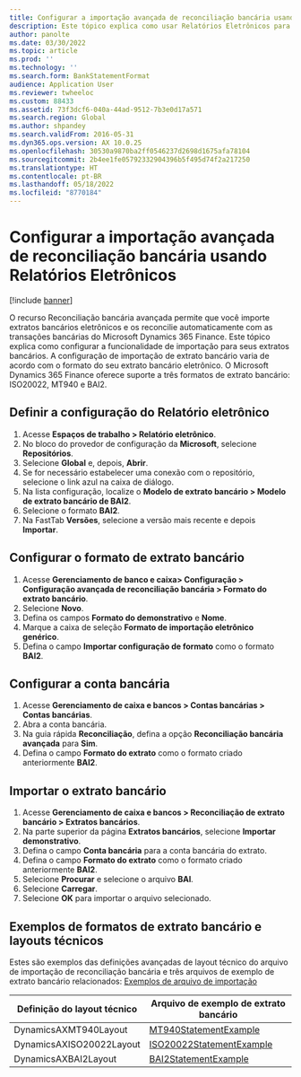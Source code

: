 ```yaml
---
title: Configurar a importação avançada de reconciliação bancária usando Relatórios Eletrônicos
description: Este tópico explica como usar Relatórios Eletrônicos para configurar o processo de importação de reconciliação bancária avançada.
author: panolte
ms.date: 03/30/2022
ms.topic: article
ms.prod: ''
ms.technology: ''
ms.search.form: BankStatementFormat
audience: Application User
ms.reviewer: twheeloc
ms.custom: 88433
ms.assetid: 73f3dcf6-040a-44ad-9512-7b3e0d17a571
ms.search.region: Global
ms.author: shpandey
ms.search.validFrom: 2016-05-31
ms.dyn365.ops.version: AX 10.0.25
ms.openlocfilehash: 30530a9870ba2ff0546237d2698d1675afa78104
ms.sourcegitcommit: 2b4ee1fe05792332904396b5f495d74f2a217250
ms.translationtype: HT
ms.contentlocale: pt-BR
ms.lasthandoff: 05/18/2022
ms.locfileid: "8770184"
---
```

# <a name="set-up-advanced-bank-reconciliation-import-by-using-electronic-reporting"></a>Configurar a importação avançada de reconciliação bancária usando Relatórios Eletrônicos

[!include [banner](../includes/banner.md)]

O recurso Reconciliação bancária avançada permite que você importe extratos bancários eletrônicos e os reconcilie automaticamente com as transações bancárias do Microsoft Dynamics 365 Finance. Este tópico explica como configurar a funcionalidade de importação para seus extratos bancários. A configuração de importação de extrato bancário varia de acordo com o formato do seu extrato bancário eletrônico. O Microsoft Dynamics 365 Finance oferece suporte a três formatos de extrato bancário: ISO20022, MT940 e BAI2. 

## <a name="set-up-the-electronic-reporting-configuration"></a>Definir a configuração do Relatório eletrônico

1. Acesse **Espaços de trabalho \> Relatório eletrônico**.
2. No bloco do provedor de configuração da **Microsoft**, selecione **Repositórios**.
3. Selecione **Global** e, depois, **Abrir**.
4. Se for necessário estabelecer uma conexão com o repositório, selecione o link azul na caixa de diálogo.
5. Na lista configuração, localize o **Modelo de extrato bancário \> Modelo de extrato bancário de BAI2**.
6. Selecione o formato **BAI2**.
7. Na FastTab **Versões**, selecione a versão mais recente e depois **Importar**.

## <a name="set-up-the-bank-statement-format"></a>Configurar o formato de extrato bancário

1. Acesse **Gerenciamento de banco e caixa\> Configuração \> Configuração avançada de reconciliação bancária \> Formato do extrato bancário**.
2. Selecione **Novo**.
3. Defina os campos **Formato do demonstrativo** e **Nome**.
4. Marque a caixa de seleção **Formato de importação eletrônico genérico**.
5. Defina o campo **Importar configuração de formato** como o formato **BAI2**.

## <a name="set-up-the-bank-account"></a>Configurar a conta bancária

1. Acesse **Gerenciamento de caixa e bancos \> Contas bancárias \> Contas bancárias**.
2. Abra a conta bancária.
3. Na guia rápida **Reconciliação**, defina a opção **Reconciliação bancária avançada** para **Sim**.
4. Defina o campo **Formato do extrato** como o formato criado anteriormente **BAI2**.

## <a name="import-the-bank-statement"></a>Importar o extrato bancário

1. Acesse **Gerenciamento de caixa e bancos \> Reconciliação de extrato bancário \> Extratos bancários**.
2. Na parte superior da página **Extratos bancários**, selecione **Importar demonstrativo**.
3. Defina o campo **Conta bancária** para a conta bancária do extrato.
4. Defina o campo **Formato do extrato** como o formato criado anteriormente **BAI2**.
5. Selecione **Procurar** e selecione o arquivo **BAI**.
6. Selecione **Carregar**.
7. Selecione **OK** para importar o arquivo selecionado.


## <a name="examples-of-bank-statement-formats-and-technical-layouts"></a>Exemplos de formatos de extrato bancário e layouts técnicos
Estes são exemplos das definições avançadas de layout técnico do arquivo de importação de reconciliação bancária e três arquivos de exemplo de extrato bancário relacionados: [Exemplos de arquivo de importação](//download.microsoft.com/download/8/e/c/8ec8d2d0-eb8c-41fb-ad8c-f01a4d670a44/Dynamics365FinanceAdvancedBankStatementLayouts.xlsx)  

| Definição do layout técnico                             | Arquivo de exemplo de extrato bancário          |
|---------------------------------------------------------|--------------------------------------|
| DynamicsAXMT940Layout | [MT940StatementExample](//download.microsoft.com/download/2/d/c/2dcc4e55-ddc8-4a74-b79c-250fae201c3c/mt940StatementExample.txt)     |
| DynamicsAXISO20022Layout | [ISO20022StatementExample](https://nam06.safelinks.protection.outlook.com/?url=https%3A%2F%2Fdownload.microsoft.com%2Fdownload%2F1%2F5%2F5%2F155d84ed-c250-48f3-b0b1-c5a431e7855b%2FISO20022-MultipleStatements.xml&data=04%7C01%7CRobert.Schlomann%40microsoft.com%7C30d0c233cb6546547d0a08d8f4965edc%7C72f988bf86f141af91ab2d7cd011db47%7C1%7C0%7C637528273956712775%7CUnknown%7CTWFpbGZsb3d8eyJWIjoiMC4wLjAwMDAiLCJQIjoiV2luMzIiLCJBTiI6Ik1haWwiLCJXVCI6Mn0%3D%7C1000&sdata=3VzvLZK%2BO8PjuI7XVdC6rD2j3nUJfteo7zFp%2B1s9BwM%3D&reserved=0)             |
| DynamicsAXBAI2Layout    | [BAI2StatementExample](//download.microsoft.com/download/1/1/6/11693f57-bfc1-4993-a274-5fb978be70fa/BAI2StatementExample.txt)     |

